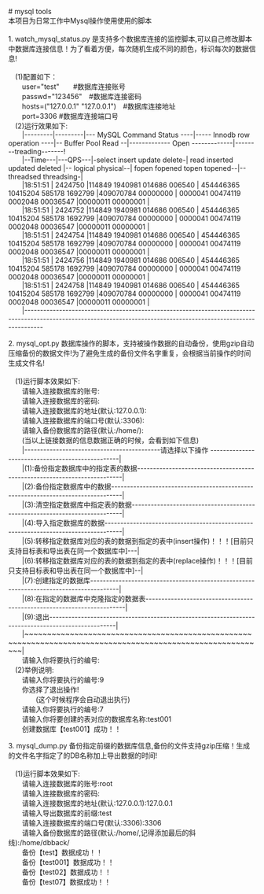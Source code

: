 <p># mysql tools<br />
  本项目为日常工作中Mysql操作使用使用的脚本<br />
  <br />
  1. watch_mysql_status.py 是支持多个数据库连接的监控脚本,可以自己修改脚本中数据库连接信息！为了看着方便，每次随机生成不同的颜色，标识每次的数据信息!<br /><br />
  &emsp;(1)配置如下：<br />
  &emsp;&emsp;user=&quot;test&quot;　　#数据库连接账号<br />
  &emsp;&emsp;passwd=&quot;123456&quot;　#数据库连接密码<br />
  &emsp;&emsp;hosts=(&quot;127.0.0.1&quot; &quot;127.0.0.1&quot;)　#数据库连接地址<br />
  &emsp;&emsp;port=3306 #数据库连接端口号<br />
  &emsp;(2)运行效果如下:<br />
  &emsp;&emsp;|---------|---------|--- MySQL Command Status ----|----- Innodb row operation ----|-- Buffer Pool Read --|------------- Open -------------|--------treading-------!<br />
  &emsp;&emsp;|--Time---|---QPS---|-select insert update delete-| read inserted updated deleted |-- logical  physical--| fopen fopened topen topened--|--threadsed threadsing-|<br />
  &emsp;&emsp;|18:51:51 | 2424750 |114849 1940981 014686 006540 | 454446365 10415204 585178 1692799 |409070784 00000000 | 0000041 00474119 0002048 00036547 |00000011 00000001 |<br />
  &emsp;&emsp;|18:51:51 | 2424752 |114849 1940981 014686 006540 | 454446365 10415204 585178 1692799 |409070784 00000000 | 0000041 00474119 0002048 00036547 |00000011 00000001 |<br />
  &emsp;&emsp;|18:51:51 | 2424754 |114849 1940981 014686 006540 | 454446365 10415204 585178 1692799 |409070784 00000000 | 0000041 00474119 0002048 00036547 |00000011 00000001 |<br />
  &emsp;&emsp;|18:51:51 | 2424756 |114849 1940981 014686 006540 | 454446365 10415204 585178 1692799 |409070784 00000000 | 0000041 00474119 0002048 00036547 |00000011 00000001 |<br />
  &emsp;&emsp;|18:51:51 | 2424758 |114849 1940981 014686 006540 | 454446365 10415204 585178 1692799 |409070784 00000000 | 0000041 00474119 0002048 00036547 |00000011 00000001 |<br />
  &emsp;&emsp;|------------------------------------------------------------------------------------------------------------------------------------------------------------------</p>
<p>2. mysql_opt.py 数据库操作的脚本，支持被操作数据的自动备份，使用gzip自动压缩备份的数据文件!为了避免生成的备份文件名字重复，会根据当前操作的时间生成文件名!<br /><br />
  &emsp;(1)运行脚本效果如下:<br />
  &emsp;&emsp;请输入连接数据库的账号:<br />
  &emsp;&emsp;请输入连接数据库的密码:<br />
  &emsp;&emsp;请输入连接数据库的地址(默认:127.0.0.1):<br />
  &emsp;&emsp;请输入连接数据库的端口号(默认:3306):<br />
  &emsp;&emsp;请输入备份数据库的路径(默认:/home/):<br />
  &emsp;&emsp;(当以上链接数据的信息数据正确的时候，会看到如下信息)<br />
  &emsp;&emsp;|-------------------------------------------请选择以下操作 -------------------------------------------------|<br />
  &emsp;&emsp;|(1):备份指定数据库中的指定表的数据-------------------------------------------------------------------------|<br />
  &emsp;&emsp;|(2):备份指定数据库中的数据---------------------------------------------------------------------------------|<br />
  &emsp;&emsp;|(3):清空指定数据库中指定表的数据---------------------------------------------------------------------------|<br />
  &emsp;&emsp;|(4):导入指定数据库的数据-----------------------------------------------------------------------------------|<br />
  &emsp;&emsp;|(5):转移指定数据库对应的表的数据到指定的表中(insert操作)！！！[目前只支持目标表和导出表在同一个数据库中]---|<br />
  &emsp;&emsp;|(6):转移指定数据库对应的表的数据到指定的表中(replace操作)！！！[目前只支持目标表和导出表在同一个数据库中]--|<br />
  &emsp;&emsp;|(7):创建指定的数据库---------------------------------------------------------------------------------------|<br />
  &emsp;&emsp;|(8):在指定的数据库中克隆指定的数据表-----------------------------------------------------------------------|<br />
  &emsp;&emsp;|(9):退出---------------------------------------------------------------------------------------------------|<br />
  &emsp;&emsp;|~~~~~~~~~~~~~~~~~~~~~~~~~~~~~~~~~~~~~~~~~~~~~~~~~~~~~~~~~~~~~~~~~~~~~~~~~~~~~~~~~~~~~~~~~~~~~~~~~~~~~~~~~~~|<br />
  &emsp;&emsp;请输入你将要执行的编号:<br />
  &emsp;(2)举例说明:<br />
  &emsp;&emsp;请输入你将要执行的编号:9<br />
  &emsp;&emsp;你选择了退出操作!<br />
  &emsp;&emsp;&emsp;&emsp;(这个时候程序会自动退出执行)<br />
  &emsp;&emsp;请输入你将要执行的编号:7 <br />
  &emsp;&emsp;请输入你将要创建的表对应的数据库名称:test001<br />
  &emsp;&emsp;创建数据库【test001】成功！！<br />
</p>
<p>3. mysql_dump.py 备份指定前缀的数据库信息,备份的文件支持gzip压缩！生成的文件名字指定了的DB名称加上导出数据的时间!<br /><br />
  &emsp;(1)运行脚本效果如下:<br />
  &emsp;&emsp;请输入连接数据库的账号:root<br />
  &emsp;&emsp;请输入连接数据库的密码:<br />
  &emsp;&emsp;请输入连接数据库的地址(默认:127.0.0.1):127.0.0.1<br />
  &emsp;&emsp;请输入导出数据库的前缀:test<br />
  &emsp;&emsp;请输入连接数据库的端口号(默认:3306):3306<br />
  &emsp;&emsp;请输入备份数据库的路径(默认:/home/,记得添加最后的斜线):/home/dbback/<br />
  &emsp;&emsp;备份【test】数据成功！！<br />
  &emsp;&emsp;备份【test001】数据成功！！<br />
  &emsp;&emsp;备份【test02】数据成功！！<br />
  &emsp;&emsp;备份【test07】数据成功！！<br />
</p>
<p></p>
